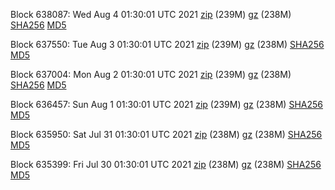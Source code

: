 Block 638087: Wed Aug  4 01:30:01 UTC 2021 [zip](https://files.01coin.io/mainnet/2021-08-04/bootstrap.dat.zip) (239M) [gz](https://files.01coin.io/mainnet/2021-08-04/bootstrap.dat.tar.gz) (238M) [SHA256](https://files.01coin.io/mainnet/2021-08-04/sha256.txt) [MD5](https://files.01coin.io/mainnet/2021-08-04/md5.txt)

Block 637550: Tue Aug  3 01:30:01 UTC 2021 [zip](https://files.01coin.io/mainnet/2021-08-03/bootstrap.dat.zip) (239M) [gz](https://files.01coin.io/mainnet/2021-08-03/bootstrap.dat.tar.gz) (238M) [SHA256](https://files.01coin.io/mainnet/2021-08-03/sha256.txt) [MD5](https://files.01coin.io/mainnet/2021-08-03/md5.txt)

Block 637004: Mon Aug  2 01:30:01 UTC 2021 [zip](https://files.01coin.io/mainnet/2021-08-02/bootstrap.dat.zip) (239M) [gz](https://files.01coin.io/mainnet/2021-08-02/bootstrap.dat.tar.gz) (238M) [SHA256](https://files.01coin.io/mainnet/2021-08-02/sha256.txt) [MD5](https://files.01coin.io/mainnet/2021-08-02/md5.txt)

Block 636457: Sun Aug  1 01:30:01 UTC 2021 [zip](https://files.01coin.io/mainnet/2021-08-01/bootstrap.dat.zip) (239M) [gz](https://files.01coin.io/mainnet/2021-08-01/bootstrap.dat.tar.gz) (238M) [SHA256](https://files.01coin.io/mainnet/2021-08-01/sha256.txt) [MD5](https://files.01coin.io/mainnet/2021-08-01/md5.txt)

Block 635950: Sat Jul 31 01:30:01 UTC 2021 [zip](https://files.01coin.io/mainnet/2021-07-31/bootstrap.dat.zip) (238M) [gz](https://files.01coin.io/mainnet/2021-07-31/bootstrap.dat.tar.gz) (238M) [SHA256](https://files.01coin.io/mainnet/2021-07-31/sha256.txt) [MD5](https://files.01coin.io/mainnet/2021-07-31/md5.txt)

Block 635399: Fri Jul 30 01:30:01 UTC 2021 [zip](https://files.01coin.io/mainnet/2021-07-30/bootstrap.dat.zip) (238M) [gz](https://files.01coin.io/mainnet/2021-07-30/bootstrap.dat.tar.gz) (238M) [SHA256](https://files.01coin.io/mainnet/2021-07-30/sha256.txt) [MD5](https://files.01coin.io/mainnet/2021-07-30/md5.txt)
